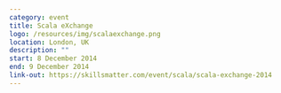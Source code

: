 ```yaml
---
category: event
title: Scala eXchange
logo: /resources/img/scalaexchange.png
location: London, UK
description: ""
start: 8 December 2014
end: 9 December 2014
link-out: https://skillsmatter.com/event/scala/scala-exchange-2014
---
```

